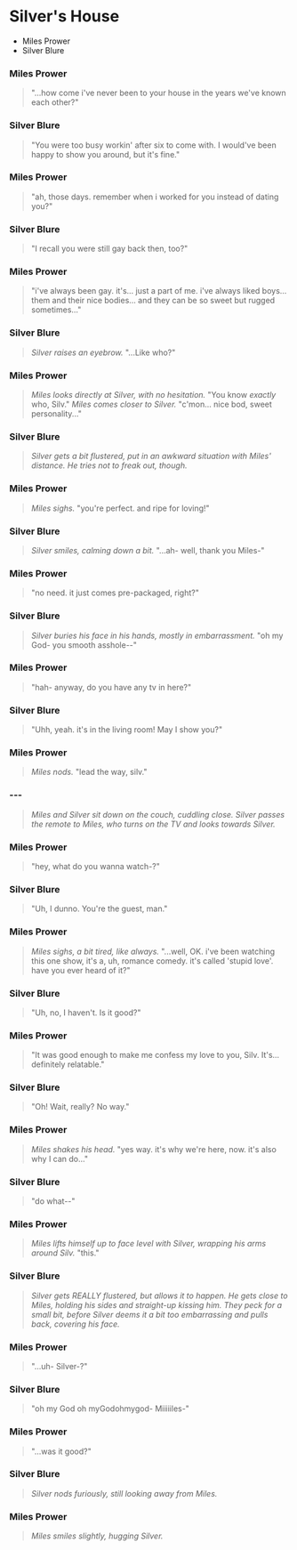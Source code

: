 # Silver's House
- Miles Prower
- Silver Blure

### Miles Prower

> "...how come i've never been to your house in the years we've known each other?"

### Silver Blure

> "You were too busy workin' after six to come with. I would've been happy to show you around, but it's fine."

### Miles Prower

> "ah, those days. remember when i worked for you instead of dating you?"

### Silver Blure

> "I recall you were still gay back then, too?"

### Miles Prower

> "i've always been gay. it's... just a part of me. i've always liked boys... them and their nice bodies... and they can be so sweet but rugged sometimes..."

### Silver Blure

> *Silver raises an eyebrow.* "...Like who?"

### Miles Prower

> *Miles looks directly at Silver, with no hesitation.* "You know *exactly* who, Silv." *Miles comes closer to Silver.* "c'mon... nice bod, sweet personality..."

### Silver Blure

> *Silver gets a bit flustered, put in an awkward situation with Miles' distance. He tries not to freak out, though.*

### Miles Prower

> *Miles sighs.* "you're perfect. and ripe for loving!"

### Silver Blure

> *Silver smiles, calming down a bit.* "...ah- well, thank you Miles-"

### Miles Prower

> "no need. it just comes pre-packaged, right?"

### Silver Blure

> *Silver buries his face in his hands, mostly in embarrassment.* "oh my God- you smooth asshole--"

### Miles Prower

> "hah- anyway, do you have any tv in here?"

### Silver Blure

> "Uhh, yeah. it's in the living room! May I show you?"

### Miles Prower

> *Miles nods.* "lead the way, silv."

### ---

> *Miles and Silver sit down on the couch, cuddling close. Silver passes the remote to Miles, who turns on the TV and looks towards Silver.*

### Miles Prower

> "hey, what do you wanna watch-?"

### Silver Blure

> "Uh, I dunno. You're the guest, man."

### Miles Prower

> *Miles sighs, a bit tired, like always.* "...well, OK. i've been watching this one show, it's a, uh, romance comedy. it's called 'stupid love'. have you ever heard of it?"

### Silver Blure

> "Uh, no, I haven't. Is it good?"

### Miles Prower

> "It was good enough to make me confess my love to you, Silv. It's... definitely relatable."

### Silver Blure

> "Oh! Wait, really? No way."

### Miles Prower

> *Miles shakes his head.* "yes way. it's why we're here, now. it's also why I can do..."

### Silver Blure

> "do what--"

### Miles Prower

> *Miles lifts himself up to face level with Silver, wrapping his arms around Silv.* "this."

### Silver Blure

> *Silver gets REALLY flustered, but allows it to happen. He gets close to Miles, holding his sides and straight-up kissing him. They peck for a small bit, before Silver deems it a bit too embarrassing and pulls back, covering his face.*

### Miles Prower

> "...uh- Silver-?"

### Silver Blure

> "oh my God oh myGodohmygod- Miiiiiles-"

### Miles Prower

> "...was it good?"

### Silver Blure

> *Silver nods furiously, still looking away from Miles.*

### Miles Prower

> *Miles smiles slightly, hugging Silver.*
